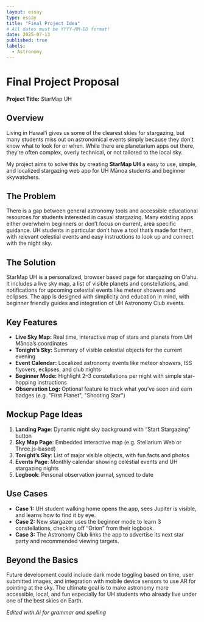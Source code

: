 ```yaml
---
layout: essay
type: essay
title: "Final Project Idea"
# All dates must be YYYY-MM-DD format!
date: 2025-07-13
published: true
labels:
  - Astronomy
---
```


<h1>Final Project Proposal</h1>
<p><strong>Project Title:</strong> StarMap UH</p>

<h2>Overview</h2>
<p>
Living in Hawaiʻi gives us some of the clearest skies for stargazing, but many students miss out on astronomical events simply because they don't know what to look for or when. While there are planetarium apps out there, they’re often complex, overly technical, or not tailored to the local sky. 
</p>
<p>
My project aims to solve this by creating <strong>StarMap UH</strong> a easy to use, simple, and localized stargazing web app for UH Mānoa students and beginner skywatchers.
</p>

<h2>The Problem</h2>
<p>
There is a gap between general astronomy tools and accessible educational resources for students interested in casual stargazing. Many existing apps either overwhelm beginners or don’t focus on current, area specific guidance. UH students in particular don’t have a tool that’s made for them, with relevant celestial events and easy instructions to look up and connect with the night sky.
</p>

<h2>The Solution</h2>
<p>
StarMap UH is a personalized, browser based page for stargazing on Oʻahu. It includes a live sky map, a list of visible planets and constellations, and notifications for upcoming celestial events like meteor showers and eclipses. The app is designed with simplicity and education in mind, with beginner friendly guides and integration of UH Astronomy Club events.
</p>

<h2>Key Features</h2>
<ul>
  <li><strong>Live Sky Map:</strong> Real time, interactive map of stars and planets from UH Mānoa’s coordinates</li>
  <li><strong>Tonight’s Sky:</strong> Summary of visible celestial objects for the current evening</li>
  <li><strong>Event Calendar:</strong> Localized astronomy events like meteor showers, ISS flyovers, eclipses, and club nights</li>
  <li><strong>Beginner Mode:</strong> Highlight 2–3 constellations per night with simple star-hopping instructions</li>
  <li><strong>Observation Log:</strong> Optional feature to track what you’ve seen and earn badges (e.g. "First Planet", "Shooting Star")</li>
</ul>

<h2>Mockup Page Ideas</h2>
<ol>
  <li><strong>Landing Page</strong>: Dynamic night sky background with “Start Stargazing” button</li>
  <li><strong>Sky Map Page</strong>: Embedded interactive map (e.g. Stellarium Web or Three.js-based)</li>
  <li><strong>Tonight’s Sky</strong>: List of major visible objects, with fun facts and photos</li>
  <li><strong>Events Page</strong>: Monthly calendar showing celestial events and UH stargazing nights</li>
  <li><strong>Logbook</strong>: Personal observation journal, synced to date</li>
</ol>

<h2>Use Cases</h2>
<ul>
  <li><strong>Case 1:</strong> UH student walking home opens the app, sees Jupiter is visible, and learns how to find it by eye.</li>
  <li><strong>Case 2:</strong> New stargazer uses the beginner mode to learn 3 constellations, checking off “Orion” from their logbook.</li>
  <li><strong>Case 3:</strong> The Astronomy Club links the app to advertise its next star party and recommended viewing targets.</li>
</ul>

<h2>Beyond the Basics</h2>
<p>
Future development could include dark mode toggling based on time, user submitted images, and integration with mobile device sensors to use AR for pointing at the sky. The ultimate goal is to make astronomy more accessible, local, and fun especially for UH students who already live under one of the best skies on Earth.
</p>

<p><em>Edited with Ai for grammar and spelling</em></p>
